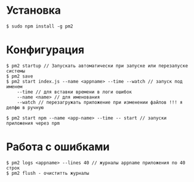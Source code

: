 # Установка
  	$ sudo npm install -g pm2

# Конфигурация
	$ pm2 startup // Запускать автоматически при запуске или перезапуске системы
	$ pm2 save
	$ pm2 start index.js --name <appname> --time --watch // запуск под именем
		--time // для вставки времени в логи ошибок 
		--name <name> // для именования 
		--watch // перезагружать приложение при изменении файлов !!! я делфю в ручную
	
	$ pm2 start npm --name <app-name> --time -- start // запуски приложения через npm

# Работа с ошибками
	$ pm2 logs <appname> --lines 40 // журналы appname приложения по 40 строк
	$ pm2 flush - очиститть журналы



